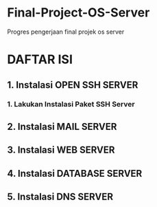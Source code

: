 # Final-Project-OS-Server
Progres pengerjaan final projek os server 

# DAFTAR ISI

## 1. Instalasi OPEN SSH SERVER
### 1. Lakukan Instalasi Paket SSH Server

## 2. Instalasi MAIL SERVER
## 3. Instalasi WEB SERVER
## 4. Instalasi DATABASE SERVER
## 5. Instalasi DNS SERVER


